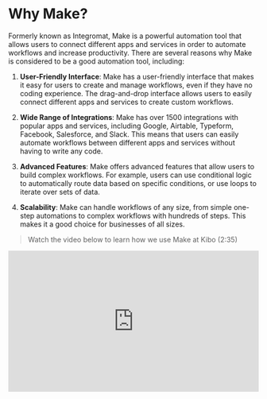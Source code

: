 # Why Make?

Formerly known as Integromat, Make is a powerful automation tool that allows users to connect different apps and services in order to automate workflows and increase productivity. There are several reasons why Make is considered to be a good automation tool, including:

1. **User-Friendly Interface**: Make has a user-friendly interface that makes it easy for users to create and manage workflows, even if they have no coding experience. The drag-and-drop interface allows users to easily connect different apps and services to create custom workflows.

2. **Wide Range of Integrations**: Make has over 1500 integrations with popular apps and services, including Google, Airtable, Typeform, Facebook, Salesforce, and Slack. This means that users can easily automate workflows between different apps and services without having to write any code.

3. **Advanced Features**: Make offers advanced features that allow users to build complex workflows. For example, users can use conditional logic to automatically route data based on specific conditions, or use loops to iterate over sets of data.

4. **Scalability**: Make can handle workflows of any size, from simple one-step automations to complex workflows with hundreds of steps. This makes it a good choice for businesses of all sizes.

> Watch the video below to learn how we use Make at Kibo (2:35)

<div style="position: relative; padding-bottom: 56.25%; height: 0;"><iframe width="560" height="315" src="https://www.youtube.com/embed/93b-qWpTtNQ" title="How we use Make at Kibo" frameborder="0" allow="accelerometer; autoplay; clipboard-write; encrypted-media; gyroscope; picture-in-picture; web-share" allowfullscreen style="position: absolute; top: 0; left: 0; width: 100%; height: 100%;"></iframe></div>